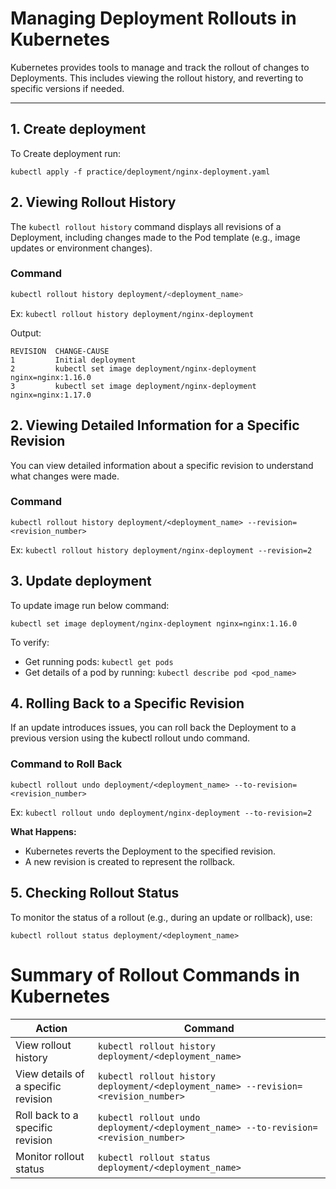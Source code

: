 # Managing Deployment Rollouts in Kubernetes

Kubernetes provides tools to manage and track the rollout of changes to Deployments. This includes viewing the rollout history, and reverting to specific versions if needed.

---

## 1. Create deployment

To Create deployment run:

```
kubectl apply -f practice/deployment/nginx-deployment.yaml
```

## 2. Viewing Rollout History

The `kubectl rollout history` command displays all revisions of a Deployment, including changes made to the Pod template (e.g., image updates or environment changes).

### Command
```bash
kubectl rollout history deployment/<deployment_name>
```

Ex: `kubectl rollout history deployment/nginx-deployment`

Output:
```
REVISION  CHANGE-CAUSE
1         Initial deployment
2         kubectl set image deployment/nginx-deployment nginx=nginx:1.16.0
3         kubectl set image deployment/nginx-deployment nginx=nginx:1.17.0
```

## 2. Viewing Detailed Information for a Specific Revision
You can view detailed information about a specific revision to understand what changes were made.

### Command
```
kubectl rollout history deployment/<deployment_name> --revision=<revision_number>
```

Ex: `kubectl rollout history deployment/nginx-deployment --revision=2`


## 3. Update deployment

To update image run below command:

```
kubectl set image deployment/nginx-deployment nginx=nginx:1.16.0
```

To verify: 
- Get running pods: `kubectl get pods`
- Get details of a pod by running: `kubectl describe pod <pod_name>`

## 4. Rolling Back to a Specific Revision

If an update introduces issues, you can roll back the Deployment to a previous version using the kubectl rollout undo command.

### Command to Roll Back

```
kubectl rollout undo deployment/<deployment_name> --to-revision=<revision_number>
```

Ex: `kubectl rollout undo deployment/nginx-deployment --to-revision=2`


**What Happens:**
- Kubernetes reverts the Deployment to the specified revision.
- A new revision is created to represent the rollback.

## 5. Checking Rollout Status

To monitor the status of a rollout (e.g., during an update or rollback), use:

```
kubectl rollout status deployment/<deployment_name>
```

# Summary of Rollout Commands in Kubernetes

| **Action**                              | **Command**                                             |
|-----------------------------------------|---------------------------------------------------------|
| View rollout history                    | `kubectl rollout history deployment/<deployment_name>` |
| View details of a specific revision     | `kubectl rollout history deployment/<deployment_name> --revision=<revision_number>` |
| Roll back to a specific revision        | `kubectl rollout undo deployment/<deployment_name> --to-revision=<revision_number>` |
| Monitor rollout status                  | `kubectl rollout status deployment/<deployment_name>`  |
